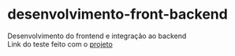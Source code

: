 # desenvolvimento-front-backend
 Desenvolvimento do frontend e integração ao backend <br>
Link do teste feito com o [projeto](https://youtu.be/07kFP2zW5LQ)
